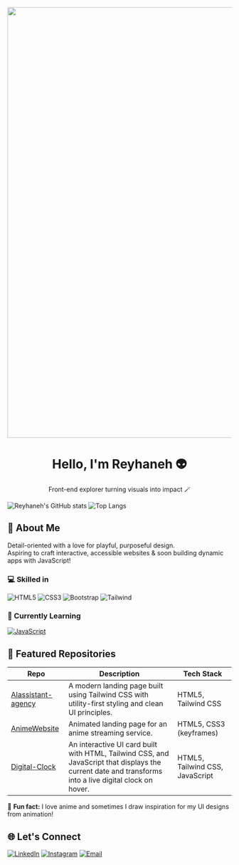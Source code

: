 <p align="center">
<img width="2560" height="968" alt="Project (20250802115532)" src="https://github.com/user-attachments/assets/0227414f-63cc-4c30-83d7-405c659ef4dc" />
</p>

<h1 align="center">Hello, I'm Reyhaneh 👽</h1>
<p align="center">Front-end explorer turning visuals into impact 🪄</p>

![Reyhaneh's GitHub stats](https://github-readme-stats.vercel.app/api?username=reyhanneh-gh&hide=contribs,prs&show_icons=true&theme=material-palenight&rank_icon=github&hide_border=true)
![Top Langs](https://github-readme-stats.vercel.app/api/top-langs/?username=reyhanneh-gh&layout=compact&theme=material-palenight&hide_border=true)

## 🔮 About Me
Detail-oriented with a love for playful, purposeful design.  
Aspiring to craft interactive, accessible websites & soon building dynamic apps with JavaScript!

### 💻 Skilled in
![HTML5](https://img.shields.io/badge/-HTML5-E34F26?logo=html5&logoColor=fff) ![CSS3](https://img.shields.io/badge/-CSS3-1572B6?logo=css3&logoColor=fff) ![Bootstrap](https://img.shields.io/badge/-Bootstrap-563d7c?logo=bootstrap&logoColor=fff) ![Tailwind](https://img.shields.io/badge/-Tailwind-38B2AC?logo=tailwindcss&logoColor=fff)

### 🧩 Currently Learning
[![JavaScript](https://img.shields.io/badge/JavaScript-F7DF1E?logo=javascript&logoColor=000)](#)

## 🍇 Featured Repositories

| Repo                | Description                                                                                      | Tech Stack              |
|---------------------|--------------------------------------------------------------------------------------------------|--------------------------|
| [AIassistant-agency](https://github.com/reyhanneh-gh/AIassistant-agency)  | A modern landing page built using Tailwind CSS with utility-first styling and clean UI principles.| HTML5, Tailwind CSS      |
| [AnimeWebsite](https://github.com/reyhanneh-gh/AnimeWebsite)        | Animated landing page for an anime streaming service.                                            | HTML5, CSS3 (keyframes)  |
| [Digital-Clock](https://github.com/reyhanneh-gh/Digital-clock)| An interactive UI card built with HTML, Tailwind CSS, and JavaScript that displays the current date and transforms into a live digital clock on hover.       | HTML5, Tailwind CSS, JavaScript  |

🍙 **Fun fact:** I love anime and sometimes I draw inspiration for my UI designs from animation!

## 🌐 Let's Connect

[![LinkedIn](https://img.shields.io/badge/LinkedIn-%23C49BCF.svg?&style=for-the-badge&logo=linkedin&logoColor=white)](https://www.linkedin.com/in/reyhaneh-ghalambor-76a889368/)
[![Instagram](https://img.shields.io/badge/Instagram-%23C49BCF.svg?&style=for-the-badge&logo=instagram&logoColor=white)](https://www.instagram.com/reyhaneh.alt/)
[![Email](https://img.shields.io/badge/Email-%23C49BCF.svg?&style=for-the-badge&logo=gmail&logoColor=white)](mailto:reyhaneh80ghalambor@gmail.com)
